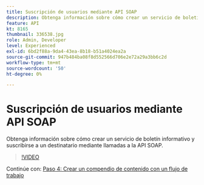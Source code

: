 ```yaml
---
title: Suscripción de usuarios mediante API SOAP
description: Obtenga información sobre cómo crear un servicio de boletín informativo y suscribirse a un destinatario mediante llamadas a la API SOAP.
feature: API
kt: 8165
thumbnail: 336538.jpg
role: Admin, Developer
level: Experienced
exl-id: 6bd2f88a-9da4-43ea-8b18-b51a4024ea2a
source-git-commit: 947b484ba08f8d552566d706e2e72a29a3bb6c2d
workflow-type: tm+mt
source-wordcount: '50'
ht-degree: 0%

---
```


# Suscripción de usuarios mediante API SOAP

Obtenga información sobre cómo crear un servicio de boletín informativo y suscribirse a un destinatario mediante llamadas a la API SOAP.

>[!VIDEO](https://video.tv.adobe.com/v/336538?quality=12)

Continúe con: [Paso 4: Crear un compendio de contenido con un flujo de trabajo](/help/tutorial-use-soap-apis/create-article-alert-delivery-overview.md)

